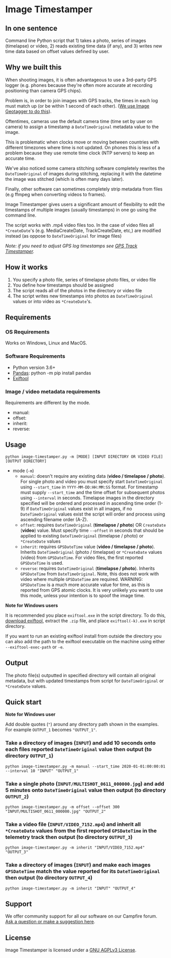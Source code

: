 # Image Timestamper

## In one sentence

Command line Python script that 1) takes a photo, series of images (timelapse) or video, 2) reads existing time data (if any), and 3) writes new time data based on offset values defined by user.

## Why we built this

When shooting images, it is often advantageous to use a 3rd-party GPS logger (e.g. phones because they're often more accurate at recording positioning than camera GPS chips).

Problem is, in order to join images with GPS tracks, the times in each log must match up (or be within 1 second of each other). ([We use Image Geotagger to do this](https://github.com/trek-view/image-geotagger)).

Oftentimes, cameras use the default camera time (time set by user on camera) to assign a timestamp a `DateTimeOriginal` metadata value to the image.

This is problematic when clocks move or moving between countries with different timezones where time is not updated. On phones this is less of a problem because they use remote time clock (NTP servers) to keep an accurate time.

We've also noticed some camera stitching software completely rewrites the `DateTimeOriginal` of images during stitching, replacing it with the datetime the image was stitched (which is often many days later).

Finally, other software can sometimes completely strip metadata from files (e.g ffmpeg when converting videos to frames).

Image Timestamper gives users a significant amount of flexibility to edit the timestamps of multiple images (usually timestamps) in one go using the command line.

The script works with .mp4 video files too. In the case of video files all `*CreateDate`'s (e.g. MediaCreateDate, TrackCreateDate, etc,) are modified instead (as oppose to `DateTimeOriginal` for image files)

_Note: if you need to adjust GPS log timestamps see [GPS Track Timestamper](https://github.com/trek-view/gps-track-timestamper)._

## How it works

1. You specify a photo file, series of timelapse photo files, or video file
2. You define how timestamps should be assigned
3. The script reads all of the photos in the directory or video file
4. The script writes new timestamps into photos as `DateTimeOriginal` values or into video as `*CreateDate`'s.

## Requirements

### OS Requirements

Works on Windows, Linux and MacOS.

### Software Requirements

* Python version 3.6+
* [Pandas](https://pandas.pydata.org/docs/): python -m pip install pandas
* [Exiftool](https://exiftool.org/)

### Image / video metadata requirements

Requirements are different by the mode.

* manual: 
* offset:
* inherit: 
* reverse: 

## Usage

```
python image-timestamper.py -m [MODE] [INPUT DIRECTORY OR VIDEO FILE] [OUTPUT DIRECTORY]
```

* mode (`-m`)
	- `manual`: doesn't require any existing data (**video / timelapse / photo**). For single photo and video you must specify start `DateTimeOriginal` using `--start_time` in `YYYY-MM-DD:HH:MM:SS` format. For timestamp must supply `--start_time` and the time offset for subsequent photos using `--interval` in seconds. Timelapse images in the directory specified will be ordered and processed in ascending time order (1-9) if  `DateTimeOriginal` values exist in all images, if no `DateTimeOriginal` values exist the script will order and process using ascending filename order (A-Z).
	- `offset`: requires `DateTimeOriginal` (**timelapse / photo**) OR `CreateDate` (**video**) value. Must specify time `--offset` in seconds that should be applied to existing `DateTimeOriginal` (timelapse / photo) or `*CreateDate` values
    - `inherit`: requires `GPSDateTime` value (**video / timelapse / photo**). Inherits `DateTimeOriginal` (photo / timelapse) or `*CreateDate` values (video) from `GPSDateTime`. For video files, the first reported `GPSDateTime` is used.
	- `reverse`: requires `DateTimeOriginal` (**timelapse / photo**). Inherits `GPSDateTime` from `DateTimeOriginal`. Note, this does not work with video where multiple `GPSDateTime` are required. WARNING: `GPSDateTime` is a much more accurate value for time, as this is reported from GPS atomic clocks. It is very unlikely you want to use this mode, unless your intention is to spoof the image time.
  
**Note for Windows users**

It is recommended you place `exiftool.exe` in the script directory. To do this, [download exiftool](https://exiftool.org/), extract the `.zip` file, and place `exiftool(-k).exe` in script directory.

If you want to run an existing exiftool install from outside the directory you can also add the path to the exiftool executable on the machine using either `--exiftool-exec-path` or `-e`.
	
## Output

The photo file(s) outputted in specified directory will contain all original metadata, but with updated timestamps from script for `DateTimeOriginal` or `*CreateDate` values.

## Quick start 

**Note for Windows user**

Add double quotes (`"`) around any directory path shown in the examples. For example `OUTPUT_1` becomes `"OUTPUT_1"`.

### Take a directory of images (`INPUT`) and add 10 seconds onto each files reported `DateTimeOriginal` value then output (to directory `OUTPUT_1`)

```
python image-timestamper.py -m manual --start_time 2020-01-01:00:00:01 --interval 10 "INPUT" "OUTPUT_1"
```

### Take a single photo (`INPUT/MULTISHOT_0611_000000.jpg`) and add 5 minutes onto `DateTimeOriginal` value then output (to directory `OUTPUT_2`)

```
python image-timestamper.py -m offset --offset 300 "INPUT/MULTISHOT_0611_000000.jpg" "OUTPUT_2"
```

### Take a video file (`INPUT/VIDEO_7152.mp4`) and inherit all `*CreateDate` values from the first reported `GPSDateTime` in the telemetry track then output (to directory `OUTPUT_3`)

```
python image-timestamper.py -m inherit "INPUT/VIDEO_7152.mp4" "OUTPUT_3"
```

### Take a directory of images (`INPUT`) and make each images `GPSDateTime` match the value reported for its `DateTimeOriginal` then output (to directory `OUTPUT_4`)

```
python image-timestamper.py -m inherit "INPUT" "OUTPUT_4"
```

## Support 

We offer community support for all our software on our Campfire forum. [Ask a question or make a suggestion here](https://campfire.trekview.org/c/support/8).

## License

Image Timestamper is licensed under a [GNU AGPLv3 License](LICENSE.txt).